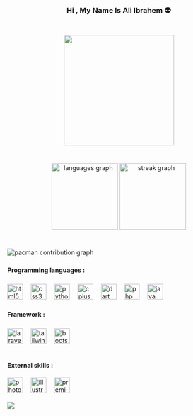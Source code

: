 <h3 align="center">Hi , My Name Is Ali Ibrahem 👽</h3>

###

<br clear="both">

<div align="center">
  <img height="249" src="https://media4.giphy.com/media/v1.Y2lkPTc5MGI3NjExMmF2ZmVheGozOGtkNWU4NGo3dzhqemU3d2V3NDFyd3RpMW5mZzBncCZlcD12MV9naWZzX3NlYXJjaCZjdD1n/13HgwGsXF0aiGY/200.webp"  />
</div>

###

<br clear="both">

<div align="center">
  <img src="https://github-readme-stats.vercel.app/api/top-langs?username=ali-talal-ibrahem&locale=en&hide_title=false&layout=compact&card_width=320&langs_count=5&theme=algolia&hide_border=true" height="150" alt="languages graph"  />
  <img src="https://streak-stats.demolab.com?user=ali-talal-ibrahem&locale=en&mode=daily&theme=algolia&hide_border=true&border_radius=5" height="150" alt="streak graph"  />
</div>

###

<br clear="both">

<picture>
  <source media="(prefers-color-scheme: dark)" srcset="https://raw.githubusercontent.com/ali-talal-ibrahem/ali-talal-ibrahem/output/pacman-contribution-graph-dark.svg">
  <source media="(prefers-color-scheme: light)" srcset="https://raw.githubusercontent.com/ali-talal-ibrahem/ali-talal-ibrahem/output/pacman-contribution-graph.svg">
  <img alt="pacman contribution graph" src="https://raw.githubusercontent.com/ali-talal-ibrahem/ali-talal-ibrahem/output/pacman-contribution-graph.svg">
</picture>

###

<h4 align="left">Programming languages :</h4>

###

<div align="left">
  <img src="https://cdn.jsdelivr.net/gh/devicons/devicon/icons/html5/html5-original.svg" height="35" alt="html5 logo"  />
  <img width="10" />
  <img src="https://cdn.jsdelivr.net/gh/devicons/devicon/icons/css3/css3-original.svg" height="35" alt="css3 logo"  />
  <img width="10" />
  <img src="https://cdn.jsdelivr.net/gh/devicons/devicon/icons/python/python-original.svg" height="35" alt="python logo"  />
  <img width="10" />
  <img src="https://cdn.jsdelivr.net/gh/devicons/devicon/icons/cplusplus/cplusplus-original.svg" height="35" alt="cplusplus logo"  />
  <img width="10" />
  <img src="https://cdn.jsdelivr.net/gh/devicons/devicon/icons/dart/dart-original.svg" height="35" alt="dart logo"  />
  <img width="10" />
  <img src="https://cdn.jsdelivr.net/gh/devicons/devicon/icons/php/php-original.svg" height="35" alt="php logo"  />
  <img width="10" />
  <img src="https://cdn.jsdelivr.net/gh/devicons/devicon/icons/java/java-original.svg" height="35" alt="java logo"  />
</div>

###

<h4 align="left">Framework :</h4>

###

<div align="left">
  <img src="https://cdn.jsdelivr.net/gh/devicons/devicon/icons/laravel/laravel-original.svg" height="35" alt="laravel logo"  />
  <img width="10" />
  <img src="https://cdn.jsdelivr.net/gh/devicons/devicon/icons/tailwindcss/tailwindcss-original-wordmark.svg" height="35" alt="tailwindcss logo"  />
  <img width="10" />
  <img src="https://cdn.jsdelivr.net/gh/devicons/devicon/icons/bootstrap/bootstrap-original.svg" height="35" alt="bootstrap logo"  />
</div>

<br clear="both">

<h4 align="left">External skills :</h4>

<div align="left">
  <img src="https://cdn.jsdelivr.net/gh/devicons/devicon/icons/photoshop/photoshop-plain.svg" height="35" alt="photoshop logo"  />
  <img width="10" />
  <img src="https://cdn.jsdelivr.net/gh/devicons/devicon/icons/illustrator/illustrator-plain.svg" height="35" alt="illustrator logo"  />
  <img width="10" />
  <img src="https://cdn.jsdelivr.net/gh/devicons/devicon/icons/premierepro/premierepro-plain.svg" height="35" alt="premierepro logo"  />
</div>

<br clear="both">

<div align="left">
  <img src="https://visitor-badge.laobi.icu/badge?page_id=ali-talal-ibrahem.ali-talal-ibrahem&right_color=goldenrod"  />
</div>

###
